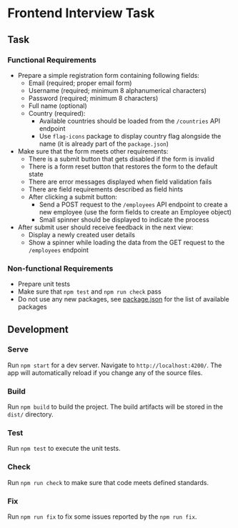 # Frontend Interview Task

## Task

### Functional Requirements

- Prepare a simple registration form containing following fields:
  - Email (required; proper email form)
  - Username (required; minimum 8 alphanumerical characters)
  - Password (required; minimum 8 characters)
  - Full name (optional)
  - Country (required):
    - Available countries should be loaded from the `/countries` API endpoint
    - Use `flag-icons` package to display country flag alongside the name (it is already part of the `package.json`)
- Make sure that the form meets other requirements:
  - There is a submit button that gets disabled if the form is invalid
  - There is a form reset button that restores the form to the default state
  - There are error messages displayed when field validation fails
  - There are field requirements described as field hints
  - After clicking a submit button:
    - Send a POST request to the `/employees` API endpoint to create a new employee (use the form fields to create an Employee object)
    - Small spinner should be displayed to indicate the process
- After submit user should receive feedback in the next view:
  - Display a newly created user details
  - Show a spinner while loading the data from the GET request to the `/employees` endpoint

### Non-functional Requirements

- Prepare unit tests
- Make sure that `npm test` and `npm run check` pass
- Do not use any new packages, see [package.json](package.json) for the list of available packages

## Development

### Serve

Run `npm start` for a dev server. Navigate to `http://localhost:4200/`. The app will automatically reload if you change any of the source files.

### Build

Run `npm build` to build the project. The build artifacts will be stored in the `dist/` directory.

### Test

Run `npm test` to execute the unit tests.

### Check

Run `npm run check` to make sure that code meets defined standards.

### Fix

Run `npm run fix` to fix some issues reported by the `npm run fix`.
